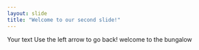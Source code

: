 ```yaml
---
layout: slide
title: "Welcome to our second slide!"
---
```

Your text
Use the left arrow to go back!
welcome to the bungalow

